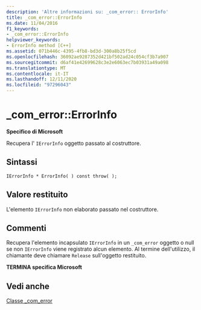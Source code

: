 ```yaml
---
description: 'Altre informazioni su: _com_error:: ErrorInfo'
title: _com_error::ErrorInfo
ms.date: 11/04/2016
f1_keywords:
- _com_error::ErrorInfo
helpviewer_keywords:
- ErrorInfo method [C++]
ms.assetid: 071b446c-4395-4fb8-bd3d-300a8b25f5cd
ms.openlocfilehash: 36092ae9287352d421bf502ad24c054cf3b7a907
ms.sourcegitcommit: d6af41e42699628c3e2e6063ec7b03931a49a098
ms.translationtype: MT
ms.contentlocale: it-IT
ms.lasthandoff: 12/11/2020
ms.locfileid: "97296043"
---
```

# <a name="_com_errorerrorinfo"></a>_com_error::ErrorInfo

**Specifico di Microsoft**

Recupera l' `IErrorInfo` oggetto passato al costruttore.

## <a name="syntax"></a>Sintassi

```
IErrorInfo * ErrorInfo( ) const throw( );
```

## <a name="return-value"></a>Valore restituito

L'elemento `IErrorInfo` non elaborato passato nel costruttore.

## <a name="remarks"></a>Commenti

Recupera l'elemento incapsulato `IErrorInfo` in un `_com_error` oggetto o null se non `IErrorInfo` viene registrato alcun elemento. Al termine dell'utilizzo, il chiamante deve chiamare `Release` sull'oggetto restituito.

**TERMINA specifica Microsoft**

## <a name="see-also"></a>Vedi anche

[Classe _com_error](../cpp/com-error-class.md)
